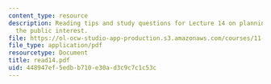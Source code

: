 ```yaml
---
content_type: resource
description: Reading tips and study questions for Lecture 14 on planning ethics and
  the public interest.
file: https://ol-ocw-studio-app-production.s3.amazonaws.com/courses/11-201-gateway-planning-action-fall-2007/448947ef5edbb710e30ad3c9c7c1c53c_read14.pdf
file_type: application/pdf
resourcetype: Document
title: read14.pdf
uid: 448947ef-5edb-b710-e30a-d3c9c7c1c53c
---
```

